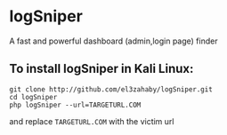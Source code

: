 # logSniper
A fast and powerful dashboard (admin,login page) finder

## To install logSniper in Kali Linux:

    git clone http://github.com/el3zahaby/logSniper.git
    cd logSniper
    php logSniper --url=TARGETURL.COM
and replace `TARGETURL.COM` with the victim url
